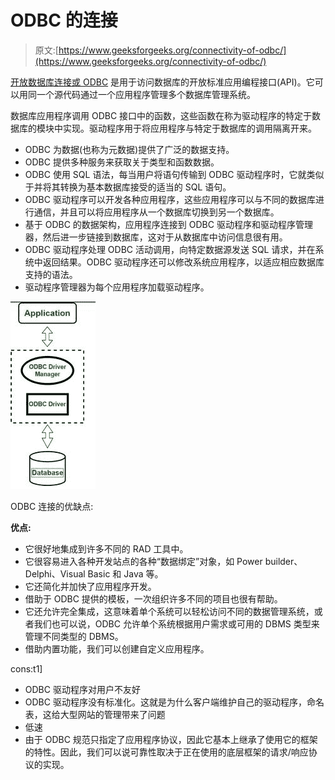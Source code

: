 # ODBC 的连接

> 原文:[https://www.geeksforgeeks.org/connectivity-of-odbc/](https://www.geeksforgeeks.org/connectivity-of-odbc/)

[开放数据库连接或 ODBC](https://www.geeksforgeeks.org/odbc-full-form/) 是用于访问数据库的开放标准应用编程接口(API)。它可以用同一个源代码通过一个应用程序管理多个数据库管理系统。

数据库应用程序调用 ODBC 接口中的函数，这些函数在称为驱动程序的特定于数据库的模块中实现。驱动程序用于将应用程序与特定于数据库的调用隔离开来。

*   ODBC 为数据(也称为元数据)提供了广泛的数据支持。
*   ODBC 提供多种服务来获取关于类型和函数数据。
*   ODBC 使用 SQL 语法，每当用户将语句传输到 ODBC 驱动程序时，它就类似于并将其转换为基本数据库接受的适当的 SQL 语句。
*   ODBC 驱动程序可以开发各种应用程序，这些应用程序可以与不同的数据库进行通信，并且可以将应用程序从一个数据库切换到另一个数据库。
*   基于 ODBC 的数据架构，应用程序连接到 ODBC 驱动程序和驱动程序管理器，然后进一步链接到数据库，这对于从数据库中访问信息很有用。
*   ODBC 驱动程序处理 ODBC 活动调用，向特定数据源发送 SQL 请求，并在系统中返回结果。ODBC 驱动程序还可以修改系统应用程序，以适应相应数据库支持的语法。
*   驱动程序管理器为每个应用程序加载驱动程序。

![](img/c2051ad7a6e04e8b52f155b55e8c1e33.png)

ODBC 连接的优缺点:

**优点:**

*   它很好地集成到许多不同的 RAD 工具中。
*   它很容易进入各种开发站点的各种“数据绑定”对象，如 Power builder、Delphi、Visual Basic 和 Java 等。
*   它还简化并加快了应用程序开发。
*   借助于 ODBC 提供的模板，一次组织许多不同的项目也很有帮助。
*   它还允许完全集成，这意味着单个系统可以轻松访问不同的数据管理系统，或者我们也可以说，ODBC 允许单个系统根据用户需求或可用的 DBMS 类型来管理不同类型的 DBMS。
*   借助内置功能，我们可以创建自定义应用程序。

cons:t1]

*   ODBC 驱动程序对用户不友好
*   ODBC 驱动程序没有标准化。这就是为什么客户端维护自己的驱动程序，命名表，这给大型网站的管理带来了问题
*   低速
*   由于 ODBC 规范只指定了应用程序协议，因此它基本上继承了使用它的框架的特性。因此，我们可以说可靠性取决于正在使用的底层框架的请求/响应协议的实现。